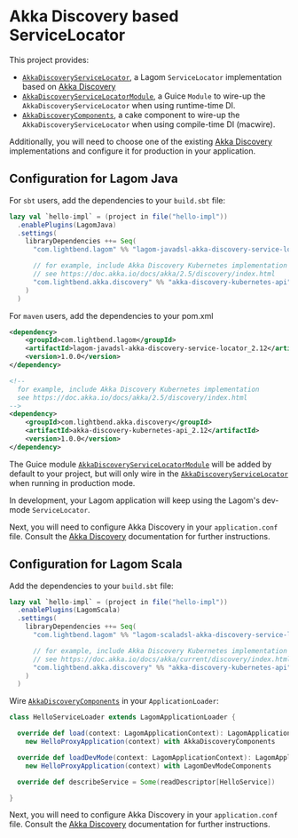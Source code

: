 # Akka Discovery based ServiceLocator

This project provides:

* [`AkkaDiscoveryServiceLocator`][], a Lagom `ServiceLocator` implementation based on [Akka Discovery][]
* [`AkkaDiscoveryServiceLocatorModule`][], a Guice `Module` to wire-up the `AkkaDiscoveryServiceLocator` when using runtime-time DI.
* [`AkkaDiscoveryComponents`][], a cake component to wire-up the `AkkaDiscoveryServiceLocator` when using compile-time DI (macwire).

Additionally, you will need to choose one of the existing [Akka Discovery][] implementations and configure it for production in your application.

[`AkkaDiscoveryServiceLocatorModule`]: service-locator/javadsl/src/main/java/com/lightbend/lagom/javadsl/akka/discovery/AkkaDiscoveryServiceLocatorModule.java
[`AkkaDiscoveryServiceLocator`]: service-locator/javadsl/src/main/java/com/lightbend/lagom/javadsl/akka/discovery/AkkaDiscoveryServiceLocator.java
[`AkkaDiscoveryComponents`]: service-locator/scaladsl/src/main/scala/com/lightbend/lagom/scaladsl/akka/discovery/AkkaDiscoveryComponents.scala
[Akka Discovery]: https://doc.akka.io/docs/akka/2.5/discovery/index.html

## Configuration for Lagom Java

For `sbt` users, add the dependencies to your `build.sbt` file:

```sbt
lazy val `hello-impl` = (project in file("hello-impl"))
  .enablePlugins(LagomJava)
  .settings(
    libraryDependencies ++= Seq(
      "com.lightbend.lagom" %% "lagom-javadsl-akka-discovery-service-locator" % "1.0.0",

      // for example, include Akka Discovery Kubernetes implementation
      // see https://doc.akka.io/docs/akka/2.5/discovery/index.html
      "com.lightbend.akka.discovery" %% "akka-discovery-kubernetes-api" % "1.0.0"
    )
  )
```

For `maven` users, add the dependencies to your pom.xml

```xml
<dependency>
    <groupId>com.lightbend.lagom</groupId>
    <artifactId>lagom-javadsl-akka-discovery-service-locator_2.12</artifactId>
    <version>1.0.0</version>
</dependency>

<!--
  for example, include Akka Discovery Kubernetes implementation
  see https://doc.akka.io/docs/akka/2.5/discovery/index.html
-->
<dependency>
    <groupId>com.lightbend.akka.discovery</groupId>
    <artifactId>akka-discovery-kubernetes-api_2.12</artifactId>
    <version>1.0.0</version>
</dependency>
```


The Guice module [`AkkaDiscoveryServiceLocatorModule`][] will be added by default to your project, but will only wire in the [`AkkaDiscoveryServiceLocator`][] when running in production mode.

In development, your Lagom application will keep using the Lagom's dev-mode `ServiceLocator`.

Next, you will need to configure Akka Discovery in your `application.conf` file. Consult the [Akka Discovery][] documentation for further instructions.

## Configuration for Lagom Scala

Add the dependencies to your `build.sbt` file:

```sbt
lazy val `hello-impl` = (project in file("hello-impl"))
  .enablePlugins(LagomScala)
  .settings(
    libraryDependencies ++= Seq(
      "com.lightbend.lagom" %% "lagom-scaladsl-akka-discovery-service-locator" % "1.0.0",

      // for example, include Akka Discovery Kubernetes implementation
      // see https://doc.akka.io/docs/akka/current/discovery/index.html
      "com.lightbend.akka.discovery" %% "akka-discovery-kubernetes-api" % "1.0.0"
    )
  )
```

Wire [`AkkaDiscoveryComponents`][] in your `ApplicationLoader`:

```scala
class HelloServiceLoader extends LagomApplicationLoader {

  override def load(context: LagomApplicationContext): LagomApplication =
    new HelloProxyApplication(context) with AkkaDiscoveryComponents

  override def loadDevMode(context: LagomApplicationContext): LagomApplication =
    new HelloProxyApplication(context) with LagomDevModeComponents

  override def describeService = Some(readDescriptor[HelloService])

}
```

Next, you will need to configure Akka Discovery in your `application.conf` file. Consult the [Akka Discovery][] documentation for further instructions.
